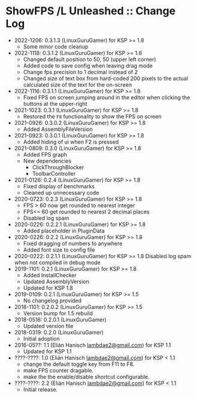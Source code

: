 # ShowFPS /L Unleashed :: Change Log

* 2022-1206: 0.3.1.3 (LinuxGuruGamer) for KSP >= 1.8 
	+ Some minor code cleanup
* 2022-1118: 0.3.1.2 (LinuxGuruGamer) for KSP >= 1.8 
	+ Changed default position to 50, 50 (upper left corner)
	+ Added code to save config when leaving drag mode
	+ Change fps precision to 1 decimal instead of 2
	+ Changed size of text box from hard-coded 200 pixels to the actual calculated size of the text for the on-screen 
* 2022-1116: 0.3.1.1 (LinuxGuruGamer) for KSP >= 1.8
	+ Fixed FPS on screen jumping around in the editor when clicking the buttons at the upper-right
* 2021-1023: 0.3.1 (LinuxGuruGamer) for KSP >= 1.8
	+ Restored the `F8` functionality to show the FPS on screen 
* 2021-0926: 0.3.0.2 (LinuxGuruGamer) for KSP >= 1.8
	+ Added AssemblyFileVersion 
* 2021-0923: 0.3.0.1 (LinuxGuruGamer) for KSP >= 1.8
	+ Added hiding of ui when F2 is pressed
* 2021-0809: 0.3.0 (LinuxGuruGamer) for KSP >= 1.8
	+ Added FPS graph
	+ New dependencies
		- ClickThroughBlocker
		- ToolbarController
* 2021-0126: 0.2.4 (LinuxGuruGamer) for KSP >= 1.8
	+ Fixed display of benchmarks
	+ Cleaned up unnecessary code
* 2020-0723: 0.2.3 (LinuxGuruGamer) for KSP >= 1.8
	+ FPS > 60 now get rounded to nearest integer
	+ FPS<= 60 get rounded to nearest 2 decimal places
	+ Disabled log spam
* 2020-0226: 0.2.2.1 (LinuxGuruGamer) for KSP >= 1.8
	+ Added placeholder in PluginData
* 2020-0226: 0.2.2 (LinuxGuruGamer) for KSP >= 1.8
	+ Fixed dragging of numbers to anywhere
	+ Added font size to config file
* 2020-0222: 0.2.1.1 (LinuxGuruGamer) for KSP >= 1.8
	Disabled log spam when not compiled in debug mode
* 2019-1101: 0.2.1 (LinuxGuruGamer) for KSP >= 1.8
	+ Added InstallChecker
	+ Updated AssemblyVersion
	+ Updated for KSP 1.8
* 2019-0109: 0.2.1 (LinuxGuruGamer) for KSP >= 1.5
	+ No changelog provided 
* 2018-1101: 0.2.0.2 (LinuxGuruGamer) for KSP >= 1.5
	+ Version bump for 1.5 rebuild
* 2018-0516: 0.2.0.1 (LinuxGuruGamer)
	+ Updated version file
* 2018-0319: 0.2.0 (LinuxGuruGamer) 
	+ Initial adoption
* 2016-05??: 1.1 (Elián Hanisch <lambdae2@gmail.com>) for KSP 1.1
	+ Updated for KSP 1.1
* ????-????: 1.0 (Elián Hanisch <lambdae2@gmail.com>) for KSP < 1.1
	+ change the default toggle key from F11 to F8.
	+ make FPS counter dragable.
	+ make the the enable/disable shortcut configurable.
* ????-????: 2.2 (Elián Hanisch <lambdae2@gmail.com>) for KSP < 1.1
	+ Initial release.
